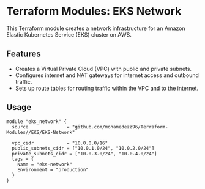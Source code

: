 # Terraform Modules: EKS Network

This Terraform module creates a network infrastructure for an Amazon Elastic Kubernetes Service (EKS) cluster on AWS.

## Features

- Creates a Virtual Private Cloud (VPC) with public and private subnets.
- Configures internet and NAT gateways for internet access and outbound traffic.
- Sets up route tables for routing traffic within the VPC and to the internet.

## Usage

```hcl
module "eks_network" {
  source              = "github.com/mohamedezz96/Terraform-Modules//EKS/EKS-Network"

  vpc_cidr            = "10.0.0.0/16"
  public_subnets_cidr = ["10.0.1.0/24", "10.0.2.0/24"]
  private_subnets_cidr = ["10.0.3.0/24", "10.0.4.0/24"]
  tags = {
    Name = "eks-network"
    Environment = "production"
  }
}
```
